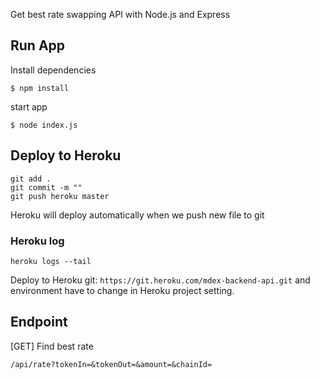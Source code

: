 Get best rate swapping API with Node.js and Express

## Run App

Install dependencies
```
$ npm install
```

start app
```
$ node index.js
``` 

## Deploy to Heroku

```
git add .
git commit -m ""
git push heroku master
```

Heroku will deploy automatically when we push new file to git

### Heroku log
```
heroku logs --tail
```

Deploy to Heroku git: `https://git.heroku.com/mdex-backend-api.git` and environment have to change in Heroku project setting.


## Endpoint
[GET] Find best rate
```
/api/rate?tokenIn=&tokenOut=&amount=&chainId=
```


